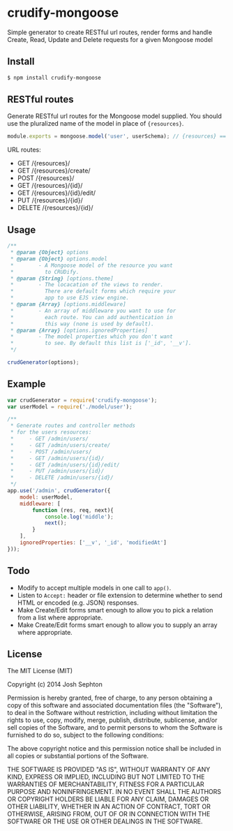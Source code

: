crudify-mongoose
============

Simple generator to create RESTful url routes, render forms and handle Create, Read, Update and Delete requests for a given Mongoose model

## Install

```bash
$ npm install crudify-mongoose
```

## RESTful routes

Generate RESTful url routes for the Mongoose model supplied.
You should use the pluralized name of the model in place of
`{resources}`. 

```js
module.exports = mongoose.model('user', userSchema); // {resources} == 'users'
```

URL routes:

- GET /{resources}/
- GET /{resources}/create/
- POST /{resources}/
- GET /{resources}/{id}/
- GET /{resources}/{id}/edit/
- PUT /{resources}/{id}/
- DELETE /{resources}/{id}/

## Usage

```js
/**
 * @param {Object} options
 * @param {Object} options.model
 *		  - A Mongoose model of the resource you want 
 *          to CRUDify.
 * @param {String} [options.theme] 
 *		  - The locacation of the views to render. 
 *          There are default forms which require your 
 *          app to use EJS view engine.
 * @param {Array} [options.middleware]
 *		  - An array of middleware you want to use for 
 *          each route. You can add authentication in 
 *          this way (none is used by default).
 * @param {Array} [options.ignoredProperties] 
 *		  - The model properties which you don't want 
 *          to see. By default this list is ['_id', '__v'].
 */

crudGenerator(options);
```

## Example

```js
var crudGenerator = require('crudify-mongoose');
var userModel = require('./model/user');

/**
 * Generate routes and controller methods
 * for the users resources:
 *     - GET /admin/users/
 *     - GET /admin/users/create/
 *     - POST /admin/users/
 *     - GET /admin/users/{id}/
 *     - GET /admin/users/{id}/edit/
 *     - PUT /admin/users/{id}/
 *     - DELETE /admin/users/{id}/
 */
app.use('/admin', crudGenerator({
	model: userModel,
	middleware: [
		function (res, req, next){
			console.log('middle');
			next();
		}
	],
	ignoredProperties: ['__v', '_id', 'modifiedAt']
}));
```

## Todo

- Modify to accept multiple models in one call to `app()`.
- Listen to `Accept:` header or file extension to determine whether to send HTML or encoded (e.g. JSON) responses.
- Make Create/Edit forms smart enough to allow you to pick a relation from a list where appropriate.
- Make Create/Edit forms smart enough to allow you to supply an array where appropriate.


## License

The MIT License (MIT)

Copyright (c) 2014 Josh Sephton

Permission is hereby granted, free of charge, to any person obtaining a copy
of this software and associated documentation files (the "Software"), to deal
in the Software without restriction, including without limitation the rights
to use, copy, modify, merge, publish, distribute, sublicense, and/or sell
copies of the Software, and to permit persons to whom the Software is
furnished to do so, subject to the following conditions:

The above copyright notice and this permission notice shall be included in all
copies or substantial portions of the Software.

THE SOFTWARE IS PROVIDED "AS IS", WITHOUT WARRANTY OF ANY KIND, EXPRESS OR
IMPLIED, INCLUDING BUT NOT LIMITED TO THE WARRANTIES OF MERCHANTABILITY,
FITNESS FOR A PARTICULAR PURPOSE AND NONINFRINGEMENT. IN NO EVENT SHALL THE
AUTHORS OR COPYRIGHT HOLDERS BE LIABLE FOR ANY CLAIM, DAMAGES OR OTHER
LIABILITY, WHETHER IN AN ACTION OF CONTRACT, TORT OR OTHERWISE, ARISING FROM,
OUT OF OR IN CONNECTION WITH THE SOFTWARE OR THE USE OR OTHER DEALINGS IN THE
SOFTWARE.

